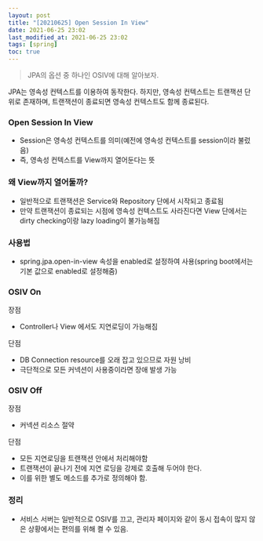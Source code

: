 ```yaml
---
layout: post
title: "[20210625] Open Session In View"
date: 2021-06-25 23:02
last_modified_at: 2021-06-25 23:02
tags: [spring]
toc: true
---
```


> JPA의 옵션 중 하나인 OSIV에 대해 알아보자.

JPA는 영속성 컨텍스트를 이용하여 동작한다.
하지만, 영속성 컨텍스트는 트랜잭션 단위로 존재하며, 트랜잭션이 종료되면 영속성 컨텍스트도 함께 종료된다.

### Open Session In View

- Session은 영속성 컨텍스트를 의미(예전에 영속성 컨텍스트를 session이라 불렀음)
- 즉, 영속성 컨텍스트를 View까지 열어둔다는 뜻

### 왜 View까지 열어둘까?

- 일반적으로 트랜잭션은 Service와 Repository 단에서 시작되고 종료됨
- 만약 트랜잭션이 종료되는 시점에 영속성 컨텍스트도 사라진다면 View 단에서는 dirty checking이랑 lazy loading이 불가능해짐

### 사용법

- spring.jpa.open-in-view 속성을 enabled로 설정하여 사용(spring boot에서는 기본 값으로 enabled로 설정해줌)

### OSIV On

장점

- Controller나 View 에서도 지연로딩이 가능해짐

단점

- DB Connection resource를 오래 잡고 있으므로 자원 낭비
- 극단적으로 모든 커넥션이 사용중이라면 장애 발생 가능

### OSIV Off

장점

- 커넥션 리소스 절약

단점

- 모든 지연로딩을 트랜잭션 안에서 처리해야함
- 트랜잭션이 끝나기 전에 지연 로딩을 강제로 호출해 두어야 한다.
- 이를 위한 별도 메소드를 추가로 정의해야 함.

### 정리

- 서비스 서버는 일반적으로 OSIV를 끄고, 관리자 페이지와 같이 동시 접속이 많지 않은 상황에서는 편의를 위해 켤 수 있음.
